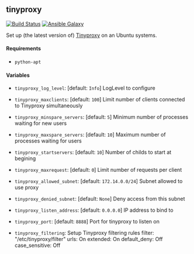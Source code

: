 ## tinyproxy

[![Build Status](https://travis-ci.org/haad/ansible-tinyproxy.svg?branch=master)](https://travis-ci.org/haad/ansible-tinyproxy) [![Ansible Galaxy]()]()

Set up (the latest version of) [Tinyproxy](https://tinyproxy.github.io/) on an Ubuntu systems.

#### Requirements

* `python-apt`

#### Variables

* `tinyproxy_log_level`: [default: `Info`] LogLevel to configure

* `tinyproxy_maxclients`: [default: `100`] Limit number of clients connected to Tinyproxy simultaneously
* `tinyproxy_minspare_servers`: [default: `5`] Minimum number of processes waiting for new users
* `tinyproxy_maxspare_servers`: [default: `10`] Maximum number of processes waiting for users
* `tinyproxy_startservers`: [default: `10`] Number of childs to start at begining
* `tinyproxy_maxrequest`: [default: `0`] Limit number of requests per client

* `tinyproxy_allowed_subnet`: [default: `172.14.0.0/24`] Subnet allowed to use proxy
* `tinyproxy_denied_subnet`: [default: `None`] Deny access from this subnet

* `tinyproxy_listen_address`: [default: `0.0.0.0`] IP address to bind to
* `tinyproxy_port`: [default: `8888`] Port for tinyproxy to listen on

* `tinyproxy_filtering`: Setup Tinyproxy filtering rules
  filter: "/etc/tinyproxy/filter"
  urls: On
  extended: On
  default_deny: Off
  case_sensitive: Off